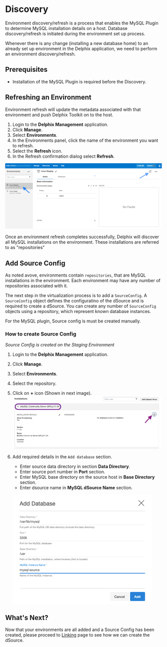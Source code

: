 # Discovery

Environment discovery/refresh is a process that enables the MySQL Plugin to determine MySQL installation details on a host. 
Database discovery/refresh is initiated during the environment set up process.

Whenever there is any change (installing a new database home) to an already set up environment in the Delphix application, 
we need to perform an environment discovery/refresh.


## Prerequisites

-   Installation of the MySQL Plugin is required before the Discovery.

## Refreshing an Environment

Environment refresh will update the metadata associated with that environment and push Delphix Toolkit on to the host.

1. Login to the **Delphix Management** application.
2. Click **Manage**.
3. Select **Environments**.
4. In the Environments panel, click the name of the environment you want to refresh.
5. Select the **Refresh** icon.
6. In the Refresh confirmation dialog select **Refresh**.

![Screenshot](./image/Image9.png)

Once an environment refresh completes successfully, Delphix will discover all MySQL installations on the environment. 
These installations are referred to as "repositories"


## Add Source Config


As noted avove, environments contain `repositories`, that are MySQL installations in the environment. 
Each environment may have any number of repositories associated with it.  

The next step in the virtualization process is to add a `SourceConfig`. 
A `SourceConfig` object defines the configuratino of the dSource and is required to create a dSource.
You can create any number of `SourceConfig` objects using a repository, which represent known database instances. 

For the MySQL plugin, Source config is must be created manually.

### How to create Source Config

*Source Config is created on the Staging Environment*

1. Login to the **Delphix Management** application.
2. Click **Manage**.
3. Select **Environments**.
4. Select the repository.
5. Click on **+** icon (Shown in next image).
      ![Screenshot](./image/Image10.png)  

6. Add required details in the `Add database` section.
      
      - Enter source data directory in section **Data Directory**.
      - Enter source port number in **Port** section.
      - Enter MySQL base directory on the source host in **Base Directory** section.
      - Enter dsource name in **MySQL dSource Name** section.
    
      ![Screenshot](./image/Image11.png)


## What's Next?


Now that your environments are all added and a Source Config has been created, 
please proceed to [Linking](/Linking/Replication_Mode/index.html) page to see how we can create the dSource.